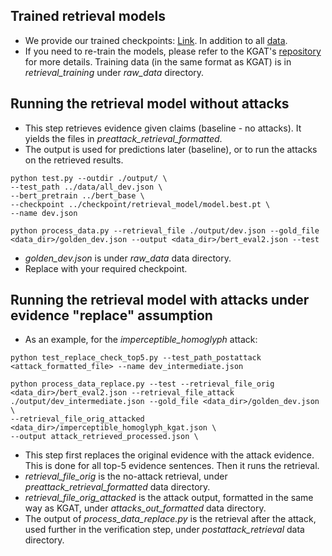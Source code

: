 ## Trained retrieval models
- We provide our trained checkpoints: [Link](https://oc.cs.uni-saarland.de/owncloud/index.php/s/cZ5Jb5kCRkcmRnm). In addition to all [data](https://drive.google.com/drive/folders/1xbSzefjPm4Ii5WQSKX2C5wT5MydBkqcT?usp=sharing).
- If you need to re-train the models, please refer to the KGAT's [repository](https://github.com/thunlp/KernelGAT) for more details. Training data (in the same format as KGAT) is in *retrieval_training* under *raw_data* directory.

## Running the retrieval model without attacks

- This step retrieves evidence given claims (baseline - no attacks). It yields the files in *preattack_retrieval_formatted*. 
- The output is used for predictions later (baseline), or to run the attacks on the retrieved results.

```
python test.py --outdir ./output/ \
--test_path ../data/all_dev.json \
--bert_pretrain ../bert_base \
--checkpoint ../checkpoint/retrieval_model/model.best.pt \
--name dev.json

python process_data.py --retrieval_file ./output/dev.json --gold_file <data_dir>/golden_dev.json --output <data_dir>/bert_eval2.json --test
```
- *golden_dev.json* is under *raw_data* data directory.
- Replace with your required checkpoint. 

## Running the retrieval model with attacks under evidence "replace" assumption
- As an example, for the *imperceptible_homoglyph* attack:
```
python test_replace_check_top5.py --test_path_postattack <attack_formatted_file> --name dev_intermediate.json

python process_data_replace.py --test --retrieval_file_orig <data_dir>/bert_eval2.json --retrieval_file_attack ./output/dev_intermediate.json --gold_file <data_dir>/golden_dev.json \
--retrieval_file_orig_attacked <data_dir>/imperceptible_homoglyph_kgat.json \
--output attack_retrieved_processed.json \
```

- This step first replaces the original evidence with the attack evidence. This is done for all top-5 evidence sentences. Then it runs the retrieval. 
- *retrieval_file_orig* is the no-attack retrieval, under *preattack_retrieval_formatted* data directory. 
- *retrieval_file_orig_attacked* is the attack output, formatted in the same way as KGAT, under *attacks_out_formatted* data directory.
- The output of *process_data_replace.py* is the retrieval after the attack, used further in the verification step, under *postattack_retrieval* data directory.







